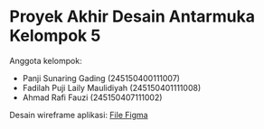 # Proyek Akhir Desain Antarmuka Kelompok 5

Anggota kelompok:
- Panji Sunaring Gading (245150400111007)
- Fadilah Puji Laily Maulidiyah (245150401111008)
- Ahmad Rafi Fauzi (245150407111002)

Desain wireframe aplikasi: [File Figma](./Desain_Wireframe_Aplikasi.fig)